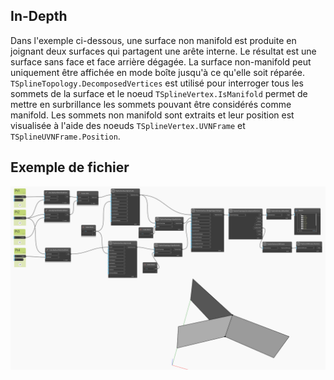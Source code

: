 ## In-Depth
Dans l'exemple ci-dessous, une surface non manifold est produite en joignant deux surfaces qui partagent une arête interne. Le résultat est une surface sans face et face arrière dégagée. La surface non-manifold peut uniquement être affichée en mode boîte jusqu'à ce qu'elle soit réparée. `TSplineTopology.DecomposedVertices` est utilisé pour interroger tous les sommets de la surface et le noeud `TSplineVertex.IsManifold` permet de mettre en surbrillance les sommets pouvant être considérés comme manifold. Les sommets non manifold sont extraits et leur position est visualisée à l'aide des noeuds `TSplineVertex.UVNFrame` et `TSplineUVNFrame.Position`.


## Exemple de fichier

![Example](./Autodesk.DesignScript.Geometry.TSpline.TSplineVertex.IsManifold_img.jpg)
